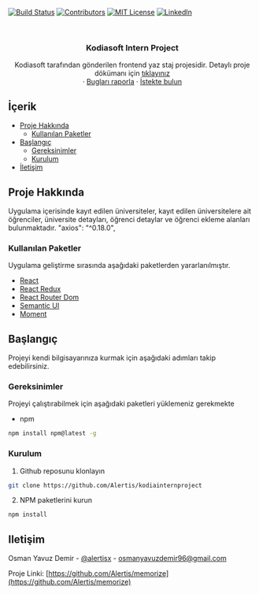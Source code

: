 

<!-- PROJECT SHIELDS -->
[![Build Status][build-shield]]()
[![Contributors][contributors-shield]]()
[![MIT License][license-shield]][license-url]
[![LinkedIn][linkedin-shield]][linkedin-url]



<!-- PROJECT LOGO -->
<br />
<p align="center">
  <a href="https://github.com/Alertis/kodiainternproject">
    <h3></h3>
  </a>

  <h3 align="center">Kodiasoft Intern Project</h3>

  <p align="center">
    Kodiasoft tarafından gönderilen frontend yaz staj projesidir. Detaylı proje dökümanı için <a href="https://gitlab.com/kodiasoft/intern/2019/wikis/FrontEnd"> tıklayınız </a>
    <br />
    ·
    <a href="https://github.com/Alertis/kodiainternproject/issues">Bugları raporla</a>
    ·
    <a href="https://github.com/Alertis/kodiainternproject/issues">İstekte bulun</a>
  </p>
</p>



<!-- TABLE OF CONTENTS -->
## İçerik

* [Proje Hakkında](#proje-hakkında)
  * [Kullanılan Paketler](#kullanılan-paketler)
* [Başlangıç](#başlangıç)
  * [Gereksinimler](#gereksinimler)
  * [Kurulum](#kurulum)
* [İletişim](#iletişim)



<!-- ABOUT THE PROJECT -->
## Proje Hakkında

Uygulama içerisinde kayıt edilen üniversiteler, kayıt edilen üniversitelere ait öğrenciler, üniversite detayları, öğrenci detaylar ve öğrenci ekleme alanları bulunmaktadır. 
"axios": "^0.18.0",

### Kullanılan Paketler
Uygulama geliştirme sırasında aşağıdaki paketlerden yararlanılmıştır.
* [React](https://reactjs.org/)
* [React Redux](https://redux.js.org/basics/usage-with-react)
* [React Router Dom](https://www.npmjs.com/package/react-router-dom)
* [Semantic UI](https://react.semantic-ui.com/)
* [Moment](https://www.npmjs.com/package/moment)



<!-- GETTING STARTED -->
## Başlangıç

Projeyi kendi bilgisayarınıza kurmak için aşağıdaki adımları takip edebilirsiniz.

### Gereksinimler

Projeyi çalıştırabilmek için aşağıdaki paketleri yüklemeniz gerekmekte
* npm
```sh
npm install npm@latest -g
```


### Kurulum

1. Github reposunu klonlayın
```sh
git clone https://github.com/Alertis/kodiainternproject
```
2. NPM paketlerini kurun
```sh
npm install
```


<!-- CONTACT -->
## Iletişim

Osman Yavuz Demir - [@alertisx](https://twitter.com/Alertisx) - osmanyavuzdemir96@gmail.com

Proje Linki: [https://github.com/Alertis/memorize](https://github.com/Alertis/memorize)








<!-- MARKDOWN LINKS & IMAGES -->
[build-shield]: https://img.shields.io/badge/build-passing-brightgreen.svg?style=flat-square
[contributors-shield]: https://img.shields.io/badge/contributors-1-orange.svg?style=flat-square
[license-shield]: https://img.shields.io/badge/license-MIT-blue.svg?style=flat-square
[license-url]: https://choosealicense.com/licenses/mit
[linkedin-shield]: https://img.shields.io/badge/-LinkedIn-black.svg?style=flat-square&logo=linkedin&colorB=555
[linkedin-url]: https://www.linkedin.com/in/osmanyavuzdemir/